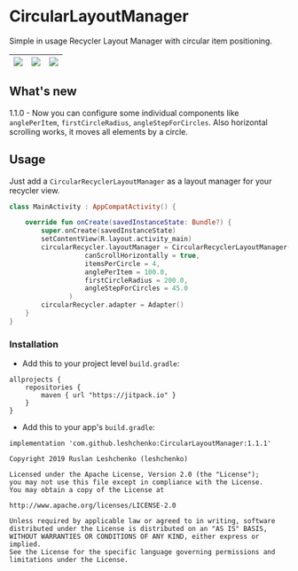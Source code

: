 # CircularLayoutManager

Simple in usage Recycler Layout Manager with circular item positioning.

|  ![](animation.gif) | ![](example.gif)  |  ![](example2.gif) |
|---|---|---|

## What's new

1.1.0 - Now you can configure some individual components like `anglePerItem`, `firstCircleRadius`, `angleStepForCircles`. Also horizontal scrolling works, it moves all elements by a circle.

## Usage
Just add a `CircularRecyclerLayoutManager` as a layout manager for your recycler view.
```kotlin
class MainActivity : AppCompatActivity() {

    override fun onCreate(savedInstanceState: Bundle?) {
        super.onCreate(savedInstanceState)
        setContentView(R.layout.activity_main)
        circularRecycler.layoutManager = CircularRecyclerLayoutManager(
                   canScrollHorizontally = true,
                   itemsPerCircle = 4,
                   anglePerItem = 100.0,
                   firstCircleRadius = 200.0,
                   angleStepForCircles = 45.0
               )
        circularRecycler.adapter = Adapter()
    }
}
```

### Installation
- Add this to your project level `build.gradle`: 
```
allprojects {
    repositories {
        maven { url "https://jitpack.io" }
    }
}
```
- Add this to your app's `build.gradle`:
```
implementation 'com.github.leshchenko:CircularLayoutManager:1.1.1'
```

```
Copyright 2019 Ruslan Leshchenko (leshchenko)

Licensed under the Apache License, Version 2.0 (the "License");
you may not use this file except in compliance with the License.
You may obtain a copy of the License at

http://www.apache.org/licenses/LICENSE-2.0

Unless required by applicable law or agreed to in writing, software
distributed under the License is distributed on an "AS IS" BASIS,
WITHOUT WARRANTIES OR CONDITIONS OF ANY KIND, either express or implied.
See the License for the specific language governing permissions and
limitations under the License.
```